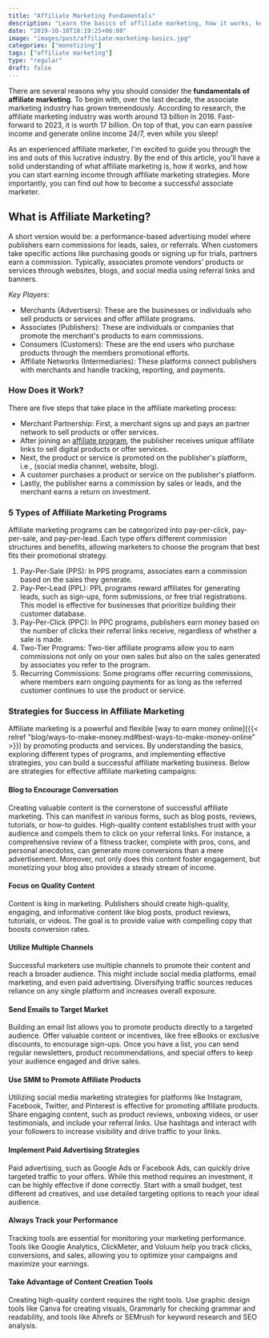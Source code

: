 ```yaml
---
title: "Affiliate Marketing Fundamentals"
description: "Learn the basics of affiliate marketing, how it works, key players, program types, and proven strategies to start earning income online today."
date: "2019-10-10T18:19:25+06:00"
image: "images/post/affiliate-marketing-basics.jpg"
categories: ["monetizing"]
tags: ["affiliate marketing"]
type: "regular"
draft: false
---
```


There are several reasons why you should consider the **fundamentals of affiliate marketing**. To begin with, over the last decade, the associate marketing industry has grown tremendously. According to research, the affiliate marketing industry was worth around 13 billion in 2016. Fast-forward to 2023, it is worth 17 billion. On top of that, you can earn passive income and generate online income 24/7, even while you sleep!

As an experienced affiliate marketer, I'm excited to guide you through the ins and outs of this lucrative industry. By the end of this article, you'll have a solid understanding of what affiliate marketing is, how it works, and how you can start earning income through affiliate marketing strategies. More importantly, you can find out how to become a successful associate marketer.

## What is Affiliate Marketing?

A short version would be: a performance-based advertising model where publishers earn commissions for leads, sales, or referrals. When customers take specific actions like purchasing goods or signing up for trials, partners earn a commission. Typically, associates promote vendors’ products or services through websites, blogs, and social media using referral links and banners.

_Key Players_:

- Merchants (Advertisers): These are the businesses or individuals who sell products or services and offer affiliate programs.
- Associates (Publishers): These are individuals or companies that promote the merchant's products to earn commissions.
- Consumers (Customers): These are the end users who purchase products through the members promotional efforts.
- Affiliate Networks (Intermediaries): These platforms connect publishers with merchants and handle tracking, reporting, and payments.

### How Does it Work?

There are five steps that take place in the affiliate marketing process:

- Merchant Partnership: First, a merchant signs up and pays an partner network to sell products or offer services.
- After joining an [affiliate program](/blog/best-affiliate-programs/), the publisher receives unique affiliate links to sell digital products or offer services.
- Next, the product or service is promoted on the publisher's platform, i.e., (social media channel, website, blog).
- A customer purchases a product or service on the publisher's platform.
- Lastly, the publisher earns a commission by sales or leads, and the merchant earns a return on investment.

### 5 Types of Affiliate Marketing Programs

Affiliate marketing programs can be categorized into pay-per-click, pay-per-sale, and pay-per-lead. Each type offers different commission structures and benefits, allowing marketers to choose the program that best fits their promotional strategy.

1. Pay-Per-Sale (PPS): In PPS programs, associates earn a commission based on the sales they generate.
2. Pay-Per-Lead (PPL): PPL programs reward affiliates for generating leads, such as sign-ups, form submissions, or free trial registrations. This model is effective for businesses that prioritize building their customer database.
3. Pay-Per-Click (PPC): In PPC programs, publishers earn money based on the number of clicks their referral links receive, regardless of whether a sale is made.
4. Two-Tier Programs: Two-tier affiliate programs allow you to earn commissions not only on your own sales but also on the sales generated by associates you refer to the program.
5. Recurring Commissions: Some programs offer recurring commissions, where members earn ongoing payments for as long as the referred customer continues to use the product or service.

### Strategies for Success in Affiliate Marketing

Affiliate marketing is a powerful and flexible [way to earn money online]({{< relref "blog/ways-to-make-money.md#best-ways-to-make-money-online" >}}) by promoting products and services. By understanding the basics, exploring different types of programs, and implementing effective strategies, you can build a successful affiliate marketing business. Below are strategies for effective affiliate marketing campaigns:

#### Blog to Encourage Conversation

Creating valuable content is the cornerstone of successful affiliate marketing. This can manifest in various forms, such as blog posts, reviews, tutorials, or how-to guides. High-quality content establishes trust with your audience and compels them to click on your referral links. For instance, a comprehensive review of a fitness tracker, complete with pros, cons, and personal anecdotes, can generate more conversions than a mere advertisement. Moreover, not only does this content foster engagement, but monetizing your blog also provides a steady stream of income.

#### Focus on Quality Content

Content is king in marketing. Publishers should create high-quality, engaging, and informative content like blog posts, product reviews, tutorials, or videos. The goal is to provide value with compelling copy that boosts conversion rates.

#### Utilize Multiple Channels

Successful marketers use multiple channels to promote their content and reach a broader audience. This might include social media platforms, email marketing, and even paid advertising. Diversifying traffic sources reduces reliance on any single platform and increases overall exposure.

#### Send Emails to Target Market

Building an email list allows you to promote products directly to a targeted audience. Offer valuable content or incentives, like free eBooks or exclusive discounts, to encourage sign-ups. Once you have a list, you can send regular newsletters, product recommendations, and special offers to keep your audience engaged and drive sales.

#### Use SMM to Promote Affiliate Products

Utilizing social media marketing strategies for platforms like Instagram, Facebook, Twitter, and Pinterest is effective for promoting affiliate products. Share engaging content, such as product reviews, unboxing videos, or user testimonials, and include your referral links. Use hashtags and interact with your followers to increase visibility and drive traffic to your links.

#### Implement Paid Advertising Strategies

Paid advertising, such as Google Ads or Facebook Ads, can quickly drive targeted traffic to your offers. While this method requires an investment, it can be highly effective if done correctly. Start with a small budget, test different ad creatives, and use detailed targeting options to reach your ideal audience.

#### Always Track your Performance

Tracking tools are essential for monitoring your marketing performance. Tools like Google Analytics, ClickMeter, and Voluum help you track clicks, conversions, and sales, allowing you to optimize your campaigns and maximize your earnings.

#### Take Advantage of Content Creation Tools

Creating high-quality content requires the right tools. Use graphic design tools like Canva for creating visuals, Grammarly for checking grammar and readability, and tools like Ahrefs or SEMrush for keyword research and SEO analysis.
